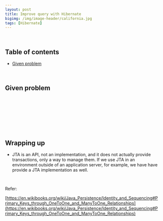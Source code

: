 ```yaml
---
layout: post
title: Improve query with Hibernate
bigimg: /img/image-header/california.jpg
tags: [Hibernate]
---
```





<br>

## Table of contents
- [Given problem](#given-problem)




<br>

## Given problem






<br>

## 






<br>

## 





<br>

## Wrapping up

- JTA is an API, not an implementation, and it does not actually provide transactions, only a way to manage them. If we use JTA in an environment outside of an application server, for example, we have have provide a JTA implementation as well.


<br>

Refer:

[https://en.wikibooks.org/wiki/Java_Persistence/Identity_and_Sequencing#Primary_Keys_through_OneToOne_and_ManyToOne_Relationships](https://en.wikibooks.org/wiki/Java_Persistence/Identity_and_Sequencing#Primary_Keys_through_OneToOne_and_ManyToOne_Relationships)
